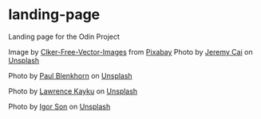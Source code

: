 # landing-page
Landing page for the Odin Project


Image by <a href="https://pixabay.com/users/clker-free-vector-images-3736/?utm_source=link-attribution&utm_medium=referral&utm_campaign=image&utm_content=24854">Clker-Free-Vector-Images</a> from <a href="https://pixabay.com//?utm_source=link-attribution&utm_medium=referral&utm_campaign=image&utm_content=24854">Pixabay</a>
Photo by <a href="https://unsplash.com/@j?utm_content=creditCopyText&utm_medium=referral&utm_source=unsplash">Jeremy Cai</a> on <a href="https://unsplash.com/photos/birds-eye-view-of-grassland-beside-mountain-ucYWe5mzTMU?utm_content=creditCopyText&utm_medium=referral&utm_source=unsplash">Unsplash</a>

  
Photo by <a href="https://unsplash.com/@sensoryarthouse?utm_content=creditCopyText&utm_medium=referral&utm_source=unsplash">Paul Blenkhorn</a> on <a href="https://unsplash.com/photos/abstract-painting-tYDjgdmjcz8?utm_content=creditCopyText&utm_medium=referral&utm_source=unsplash">Unsplash</a>
  
Photo by <a href="https://unsplash.com/@ghog?utm_content=creditCopyText&utm_medium=referral&utm_source=unsplash">Lawrence Kayku</a> on <a href="https://unsplash.com/photos/close-up-photography-of-green-leafed-plant-frWOcVisp8U?utm_content=creditCopyText&utm_medium=referral&utm_source=unsplash">Unsplash</a>
  
Photo by <a href="https://unsplash.com/@igorson?utm_content=creditCopyText&utm_medium=referral&utm_source=unsplash">Igor Son</a> on <a href="https://unsplash.com/photos/green-leaf-plant-FV_PxCqgtwc?utm_content=creditCopyText&utm_medium=referral&utm_source=unsplash">Unsplash</a>
  
